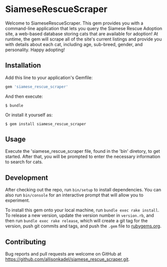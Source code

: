 # SiameseRescueScraper

Welcome to SiameseRescueScraper. This gem provides you with a command-line application that lets you query the Siamese Rescue Adoption site, a web-based database storing cats that are available for adoption! At runtime, the gem will scrape all of the site's current listings and provide you with details about each cat, including age, sub-breed, gender, and personality. Happy adopting! 

## Installation

Add this line to your application's Gemfile:

```ruby
gem 'siamese_rescue_scraper'
```

And then execute:

    $ bundle

Or install it yourself as:

    $ gem install siamese_rescue_scraper

## Usage

Execute the 'siamese_rescue_scraper file, found in the 'bin' diretory, to get started. After that, you will be prompted to enter the necessary information to search for cats.

## Development

After checking out the repo, run `bin/setup` to install dependencies. You can also run `bin/console` for an interactive prompt that will allow you to experiment.

To install this gem onto your local machine, run `bundle exec rake install`. To release a new version, update the version number in `version.rb`, and then run `bundle exec rake release`, which will create a git tag for the version, push git commits and tags, and push the `.gem` file to [rubygems.org](https://rubygems.org).

## Contributing

Bug reports and pull requests are welcome on GitHub at https://github.com/allisonkadel/siamese_rescue_scraper.git.
